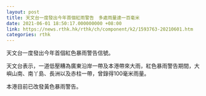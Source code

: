```yaml
---
layout: post
title: 天文台一度發出今年首個紅雨警告　多處雨量達一百毫米
date: 2021-06-01 18:50:17.000000000 +08:00
link: https://news.rthk.hk/rthk/ch/component/k2/1593763-20210601.htm
categories: rthk
---
```


天文台一度發出今年首個紅色暴雨警告信號。

天文台表示，一道低壓糟為廣東沿岸一帶及本港帶來大雨，紅色暴雨警告期間，大嶼山南、南丫島、長洲以及赤柱一帶，曾錄得100毫米雨量。

本港目前已改發黃色暴雨警告。
